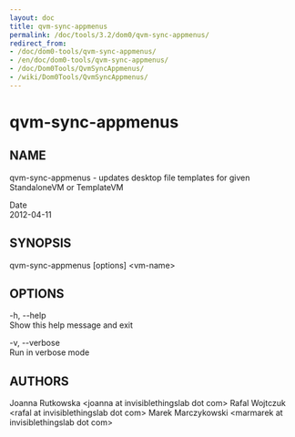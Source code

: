 ```yaml
---
layout: doc
title: qvm-sync-appmenus
permalink: /doc/tools/3.2/dom0/qvm-sync-appmenus/
redirect_from:
- /doc/dom0-tools/qvm-sync-appmenus/
- /en/doc/dom0-tools/qvm-sync-appmenus/
- /doc/Dom0Tools/QvmSyncAppmenus/
- /wiki/Dom0Tools/QvmSyncAppmenus/
---
```


qvm-sync-appmenus
=================

NAME
----

qvm-sync-appmenus - updates desktop file templates for given StandaloneVM or TemplateVM

Date  
2012-04-11

SYNOPSIS
--------

qvm-sync-appmenus [options] \<vm-name\>

OPTIONS
-------

-h, --help  
Show this help message and exit

-v, --verbose  
Run in verbose mode

AUTHORS
-------

Joanna Rutkowska \<joanna at invisiblethingslab dot com\>
Rafal Wojtczuk \<rafal at invisiblethingslab dot com\>
Marek Marczykowski \<marmarek at invisiblethingslab dot com\>
